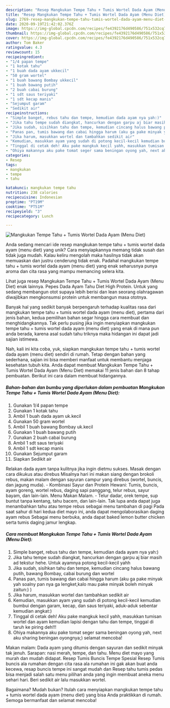 ```yaml
---
description: "Resep Mangkukan Tempe Tahu + Tumis Wortel Dada Ayam (Menu Diet), Bisa Manjain Lidah"
title: "Resep Mangkukan Tempe Tahu + Tumis Wortel Dada Ayam (Menu Diet), Bisa Manjain Lidah"
slug: 2769-resep-mangkukan-tempe-tahu-tumis-wortel-dada-ayam-menu-diet-bisa-manjain-lidah
date: 2020-09-19T21:42:02.376Z
image: https://img-global.cpcdn.com/recipes/fe4392176d490586/751x532cq70/mangkukan-tempe-tahu-tumis-wortel-dada-ayam-menu-diet-foto-resep-utama.jpg
thumbnail: https://img-global.cpcdn.com/recipes/fe4392176d490586/751x532cq70/mangkukan-tempe-tahu-tumis-wortel-dada-ayam-menu-diet-foto-resep-utama.jpg
cover: https://img-global.cpcdn.com/recipes/fe4392176d490586/751x532cq70/mangkukan-tempe-tahu-tumis-wortel-dada-ayam-menu-diet-foto-resep-utama.jpg
author: Tom Baker
ratingvalue: 4.3
reviewcount: 15
recipeingredient:
- "1/4 papan tempe"
- "1 kotak tahu"
- "1 buah dada ayam ukkecil"
- "50 gram wortel"
- "1 buah bawang Bombay ukkecil"
- "1 buah bawang putih"
- "2 buah cabai burung"
- "1 sdt saus teriyaki"
- "1 sdt kecap manis"
- "Sejumput garam"
- "Sedikit air"
recipeinstructions:
- "Simple banget, rebus tahu dan tempe, kemudian dada ayam nya yah:)"
- "Jika tahu tempe sudah diangkat, hancurkan dengan garpu aj biar masih ad tekstur hehe. Untuk ayamnya potong kecil-kecil yahh"
- "Jika sudah, sisihkan tahu dan tempe, kemudian cincang halus bawang putih, bawang Bombay, cabai burung dan wortel"
- "Panas pan, tumis bawang dan cabai hingga harum (aku ga pake minyak yah soalny pan nya ga lengket,kalo mau pake minyak boleh minyak zaitun:) )"
- "Jika harum, masukkan wortel dan tambahkan sedikit air"
- "Kemudian, masukkan ayam yang sudah di potong kecil-kecil kemudian bumbui dengan garam, kecap, dan saus teriyaki, aduk-aduk sebentar kemudian angkat:)"
- "Tinggal di cetak deh! Aku pake mangkuk kecil yahh, masukkan tumisan wortel dan ayam kemudian lapisi dengan tahu dan tempe, tinggal di taruh ke piring deh!!!"
- "Ohiya makannya aku pake tomat seger sama beningan oyong yah, next aku sharing beningan oyongnya;) selamat mencoba!"
categories:
- Resep
tags:
- mangkukan
- tempe
- tahu

katakunci: mangkukan tempe tahu 
nutrition: 238 calories
recipecuisine: Indonesian
preptime: "PT19M"
cooktime: "PT51M"
recipeyield: "3"
recipecategory: Lunch

---
```



![Mangkukan Tempe Tahu + Tumis Wortel Dada Ayam (Menu Diet)](https://img-global.cpcdn.com/recipes/fe4392176d490586/751x532cq70/mangkukan-tempe-tahu-tumis-wortel-dada-ayam-menu-diet-foto-resep-utama.jpg)

Anda sedang mencari ide resep mangkukan tempe tahu + tumis wortel dada ayam (menu diet) yang unik? Cara menyiapkannya memang tidak susah dan tidak juga mudah. Kalau keliru mengolah maka hasilnya tidak akan memuaskan dan justru cenderung tidak enak. Padahal mangkukan tempe tahu + tumis wortel dada ayam (menu diet) yang enak seharusnya punya aroma dan cita rasa yang mampu memancing selera kita.

Lihat juga resep Mangkukan Tempe Tahu + Tumis Wortel Dada Ayam (Menu Diet) enak lainnya. Pepes Dada Ayam Tahu Diet High Protein. Untuk yang sedang membangun otot supaya lebih berisi dan lean seorang olahragawan diwajibkan mengkonsumsi protein untuk membangun masa ototnya.

Banyak hal yang sedikit banyak berpengaruh terhadap kualitas rasa dari mangkukan tempe tahu + tumis wortel dada ayam (menu diet), pertama dari jenis bahan, kedua pemilihan bahan segar hingga cara membuat dan menghidangkannya. Tak perlu pusing jika ingin menyiapkan mangkukan tempe tahu + tumis wortel dada ayam (menu diet) yang enak di mana pun anda berada, karena asal sudah tahu triknya maka hidangan ini dapat jadi sajian istimewa.


Nah, kali ini kita coba, yuk, siapkan mangkukan tempe tahu + tumis wortel dada ayam (menu diet) sendiri di rumah. Tetap dengan bahan yang sederhana, sajian ini bisa memberi manfaat untuk membantu menjaga kesehatan tubuh kita. Anda dapat membuat Mangkukan Tempe Tahu + Tumis Wortel Dada Ayam (Menu Diet) memakai 11 jenis bahan dan 8 tahap pembuatan. Berikut ini cara dalam membuat hidangannya.

<!--inarticleads1-->

##### Bahan-bahan dan bumbu yang diperlukan dalam pembuatan Mangkukan Tempe Tahu + Tumis Wortel Dada Ayam (Menu Diet):

1. Gunakan 1/4 papan tempe
1. Gunakan 1 kotak tahu
1. Ambil 1 buah dada ayam uk.kecil
1. Gunakan 50 gram wortel
1. Ambil 1 buah bawang Bombay uk.kecil
1. Gunakan 1 buah bawang putih
1. Gunakan 2 buah cabai burung
1. Ambil 1 sdt saus teriyaki
1. Ambil 1 sdt kecap manis
1. Gunakan Sejumput garam
1. Siapkan Sedikit air


Relakan dada ayam tanpa kulitnya jika ingin dietmu sukses. Masak dengan cara dikukus atau direbus Misalnya hari ini makan siang dengan brokoli rebus, makan malam dengan sayuran campur yang direbus (wortel, buncis, dan jagung muda). - Kombinasi Sayur dan Protein Hewani: Tumis, buncis, ayam goreng, wortel rebus, daging sapi panggang, telur rebus, sayur bayam, dan lain-lain. Menu Makan Malam. - Telur dadar, orek tempe, sup buntut tanpa kentang, tahu bacem, dan lain-lain. Tak lupa anda dapat juga menambahkan tahu atau tempe rebus sebagai menu tambahan di pagi Pada saat sahur di hari kedua diet mayo ini, anda dapat mengolaborasikan daging ayam rebus Sebagai menu berbuka, anda dapat baked lemon butter chicken serta tumis daging jamur lengkap. 

<!--inarticleads2-->

##### Cara membuat Mangkukan Tempe Tahu + Tumis Wortel Dada Ayam (Menu Diet):

1. Simple banget, rebus tahu dan tempe, kemudian dada ayam nya yah:)
1. Jika tahu tempe sudah diangkat, hancurkan dengan garpu aj biar masih ad tekstur hehe. Untuk ayamnya potong kecil-kecil yahh
1. Jika sudah, sisihkan tahu dan tempe, kemudian cincang halus bawang putih, bawang Bombay, cabai burung dan wortel
1. Panas pan, tumis bawang dan cabai hingga harum (aku ga pake minyak yah soalny pan nya ga lengket,kalo mau pake minyak boleh minyak zaitun:) )
1. Jika harum, masukkan wortel dan tambahkan sedikit air
1. Kemudian, masukkan ayam yang sudah di potong kecil-kecil kemudian bumbui dengan garam, kecap, dan saus teriyaki, aduk-aduk sebentar kemudian angkat:)
1. Tinggal di cetak deh! Aku pake mangkuk kecil yahh, masukkan tumisan wortel dan ayam kemudian lapisi dengan tahu dan tempe, tinggal di taruh ke piring deh!!!
1. Ohiya makannya aku pake tomat seger sama beningan oyong yah, next aku sharing beningan oyongnya;) selamat mencoba!


Makan malam: Dada ayam yang ditumis dengan sayuran dan sedikit minyak tak jenuh. Sarapan: nasi merah, tempe, dan tahu. Menu diet mayo yang murah dan mudah didapat. Resep Tumis Buncis Tempe Spesial Resep Tumis buncis ala rumahan dengan cita rasa ala rumahan ini gak akan buat anda kecewa, resap buncis tempe ini sangat mudah dan Resep tahu tumis pedas bisa menjadi salah satu menu pilihan anda yang ingin membuat aneka menu sehari hari. Beri sedikit air lalu masukkan wortel. 

Bagaimana? Mudah bukan? Itulah cara menyiapkan mangkukan tempe tahu + tumis wortel dada ayam (menu diet) yang bisa Anda praktikkan di rumah. Semoga bermanfaat dan selamat mencoba!

